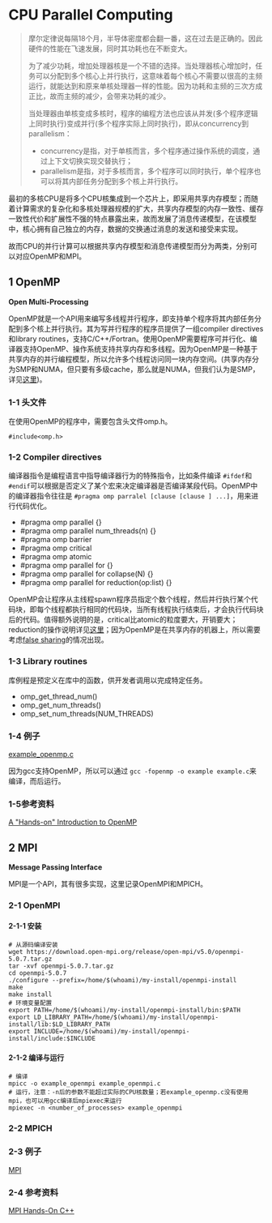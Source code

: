 # CPU Parallel Computing

> 摩尔定律说每隔18个月，半导体密度都会翻一番，这在过去是正确的。因此硬件的性能在飞速发展，同时其功耗也在不断变大。
>
> 为了减少功耗，增加处理器核是一个不错的选择。当处理器核心增加时，任务可以分配到多个核心上并行执行，这意味着每个核心不需要以很高的主频运行，就能达到和原来单核处理器一样的性能。因为功耗和主频的三次方成正比，故而主频的减少，会带来功耗的减少。
>
> 当处理器由单核变成多核时，程序的编程方法也应该从并发(多个程序逻辑上同时执行)变成并行(多个程序实际上同时执行)，即从concurrency到parallelism：
>
> * concurrency是指，对于单核而言，多个程序通过操作系统的调度，通过上下文切换实现交替执行；
> * parallelism是指，对于多核而言，多个程序可以同时执行，单个程序也可以将其内部任务分配到多个核上并行执行。

最初的多核CPU是将多个CPU核集成到一个芯片上，即采用共享内存模型；而随着计算需求的复杂化和多核处理器规模的扩大，共享内存模型的内存一致性、缓存一致性代价和扩展性不强的特点暴露出来，故而发展了消息传递模型，在该模型中，核心拥有自己独立的内存，数据的交换通过消息的发送和接受来实现。

故而CPU的并行计算可以根据共享内存模型和消息传递模型而分为两类，分别可以对应OpenMP和MPI。

## 1 OpenMP

**Open Multi-Processing**

OpenMP就是一个API用来编写多线程并行程序，即支持单个程序将其内部任务分配到多个核上并行执行。其为写并行程序的程序员提供了一组compiler directives和library routines，支持C/C++/Fortran。使用OpenMP需要程序可并行化、编译器支持OpenMP、操作系统支持共享内存和多线程。因为OpenMP是一种基于共享内存的并行编程模型，所以允许多个线程访问同一块内存空间。(共享内存分为SMP和NUMA，但只要有多级cache，那么就是NUMA，但我们认为是SMP，详见[这里](openmp/pic/SMPandNUMA.jpg))。

### 1-1 头文件

在使用OpenMP的程序中，需要包含头文件omp.h。

```
#include<omp.h>
```

### 1-2 Compiler directives

编译器指令是编程语言中指导编译器行为的特殊指令，比如条件编译 `#ifdef`和 `#endif`可以根据是否定义了某个宏来决定编译器是否编译某段代码。OpenMP中的编译器指令往往是 `#pragma omp parralel [clause [clause ] ...]`，用来进行代码优化。

* #pragma omp parallel {}
* #pragma omp parallel num_threads(n) {}
* #pragma omp barrier
* #pragma omp critical
* #pragma omp atomic
* #pragma omp parallel for {}
* #pragma omp parallel for collapse(N) {}
* #pragma omp parallel for reduction(op:list) {}

OpenMP会让程序从主线程spawn程序员指定个数个线程，然后并行执行某个代码块，即每个线程都执行相同的代码块，当所有线程执行结束后，才会执行代码块后的代码。值得额外说明的是，critical比atomic的粒度要大，开销要大；reduction的操作说明详见[这里](openmp/pic/reduction.jpg)；因为OpenMP是在共享内存的机器上，所以需要考虑[false sharing](openmp/pic/falsesharing.jpg)的情况出现。

### 1-3 Library routines

库例程是预定义在库中的函数，供开发者调用以完成特定任务。

* omp_get_thread_num()
* omp_get_num_threads()
* omp_set_num_threads(NUM_THREADS)

### 1-4 例子

[example_openmp.c](openmp/code/example_openmp.c)

因为gcc支持OpenMP，所以可以通过 `gcc -fopenmp -o example example.c`来编译，而后运行。

### 1-5参考资料

[A &#34;Hands-on&#34; Introduction to OpenMP](openmp/learn/Intro_To_OpenMP_Mattson.pdf)

## 2 MPI

**Message Passing Interface**

MPI是一个API，其有很多实现，这里记录OpenMPI和MPICH。

### 2-1 OpenMPI

#### 2-1-1 安装

```shell
# 从源码编译安装
wget https://download.open-mpi.org/release/open-mpi/v5.0/openmpi-5.0.7.tar.gz
tar -xvf openmpi-5.0.7.tar.gz
cd openmpi-5.0.7
./configure --prefix=/home/$(whoami)/my-install/openmpi-install
make
make install
# 环境变量配置
export PATH=/home/$(whoami)/my-install/openmpi-install/bin:$PATH
export LD_LIBRARY_PATH=/home/$(whoami)/my-install/openmpi-install/lib:$LD_LIBRARY_PATH
export INCLUDE=/home/$(whoami)/my-install/openmpi-install/include:$INCLUDE
```

#### 2-1-2 编译与运行

```shell
# 编译
mpicc -o example_openmpi example_openmpi.c
# 运行，注意：-n后的参数不能超过实际的CPU核数量；若example_openmp.c没有使用mpi，也可以用gcc编译后mpiexec来运行
mpiexec -n <number_of_processes> example_openmpi
```

### 2-2 MPICH

### 2-3 例子

[MPI](MPI/MPI.md)

### 2-4 参考资料

[MPI Hands-On C++](https://education.molssi.org/parallel-programming/04-distributed-examples.html)
